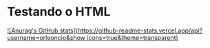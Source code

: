 <h1>Testando o HTML</h1>

[![Anurag's GitHub stats](https://github-readme-stats.vercel.app/api?username=orleoncio&show icons=true&theme=transparent)](https://github.com/anuraghazra/github-readme-stats)

<!--
**orleoncio/orleoncio** is a ✨ _special_ ✨ repository because its `README.md` (this file) appears on your GitHub profile.

Here are some ideas to get you started:

- 🔭 I’m currently working on ...
- 🌱 I’m currently learning ...
- 👯 I’m looking to collaborate on ...
- 🤔 I’m looking for help with ...
- 💬 Ask me about ...
- 📫 How to reach me: ...
- 😄 Pronouns: ...
- ⚡ Fun fact: ...
-->
